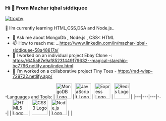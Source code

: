 ### Hi 👋 From Mazhar iqbal siddiquee
[![trophy](https://github-profile-trophy.vercel.app/?username=mazhariqbasiddiquee)](https://github.com/ryo-ma/github-profile-trophy)













 🌱 I’m currently learning HTML,CSS,DSA  and Node.js..
- 💬 Ask me about MongoDb , Node.js , CSS< HTML
- 📫 How to reach me: ...https://www.linkedin.com/in/mazhar-iqbal-siddiquee-58a48817a/
- 🔭 I worked on an individual project Ebay Clone -: https://645a87e9af85231449179632--magical-starship-bc7766.netlify.app/index.html
- 🤝 I’m worked on a collaborative project Tiny Toes - https://rad-wisp-729722.netlify.app/

-Languages and Tools:
| <img src="https://docs.mongodb.com/images/mongodb-logo.png" alt="MongoDB Logo" width="50" height="50"> | <img src="https://upload.wikimedia.org/wikipedia/commons/9/99/Unofficial_JavaScript_logo_2.svg" alt="JavaScript Logo" width="50" height="50"> | <img src="https://upload.wikimedia.org/wikipedia/commons/6/64/Expressjs.png" alt="Express Logo" width="50" height="50"> | <img src="https://upload.wikimedia.org/wikipedia/commons/6/6b/Redis_Logo.svg" alt="Redis Logo" width="50" height="50"> |
|---|---|---|---|
| <img src="https://upload.wikimedia.org/wikipedia/commons/6/61/HTML5_logo_and_wordmark.svg" alt="HTML5 Logo" width="50" height="50"> | <img src="https://upload.wikimedia.org/wikipedia/commons/d/d5/CSS3_logo_and_wordmark.svg" alt="CSS3 Logo" width="50" height="50"> | <img src="https://upload.wikimedia.org/wikipedia/commons/d/d9/Node.js_logo.svg" alt="Node.js Logo" width="50" height="50"> | |






